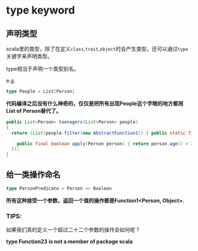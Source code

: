 # type keyword

## 声明类型

scala里的类型，除了在定义`class`,`trait`,`object`时会产生类型，还可以通过`type`关键字来声明类型。

type相当于声明一个类型别名。

e.g. 

```scala
type People = List[Person]
```

**代码编译之后没有什么神奇的，仅仅是把所有出现People这个字眼的地方都用List of Person替代了。**

```java
public List<Person> teenagers(List<Person> people)
{
  return (List)people.filter(new AbstractFunction1() { public static final long serialVersionUID = 0L;

    public final boolean apply(Person person) { return person.age() < 20; }
  });
}
```

## 给一类操作命名

```scala
type PersonPredicate = Person => Boolean
```

**所有这种接受一个参数，返回一个值的操作都是Function1<Person, Object>.**

### TIPS:

如果我们真的定义一个超过二十二个参数的操作会如何呢？

**type Function23 is not a member of package scala**